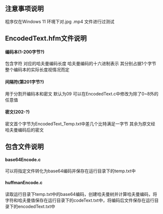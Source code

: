 ## 注意事项说明
程序仅在Windows 11 环境下对.jpg .mp4 文件进行过测试
## EncodedText.hfm文件说明
#### 编码本(1-200字节?)
包含字符 对应的哈夫曼编码长度 哈夫曼编码的十六进制表示
其分别占据1个字节
整个编码本的实际长度视情况而定
#### 间隔符(第201字节?)
用于分割开编码本和密文
默认为09 可以在EncodedText.c中修改为除了0~8外的任意值
#### 密文(202-?)
密文首个字节为EncodedText_Temp.txt中差几个比特满足一字节
其余为原文经哈夫曼编码后的密文

## 包含文件说明
#### base64Encode.c  
可以将指定文件转化为base64编码并保存在运行目录下的temp.txt中
#### huffmanEncode.c  
读取运行目录下temp.txt中的base64编码，创建哈夫曼树并计算哈夫曼编码，将字符和哈夫曼值保存在运行目录下的codeText.txt中，将编码后文件保存在运行目录下的encodedText.txt中
